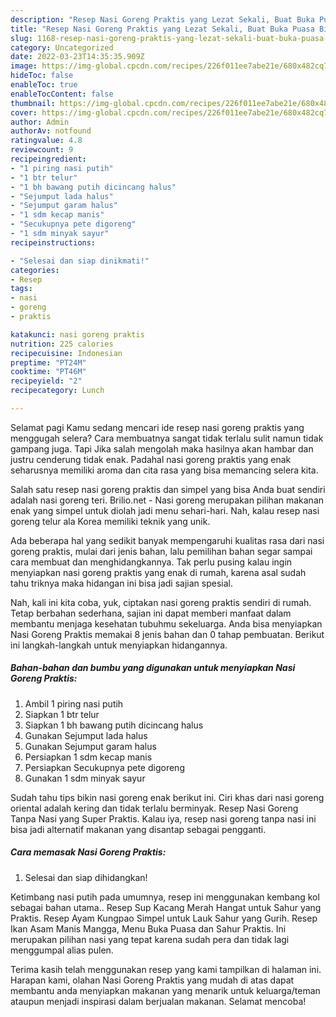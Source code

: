 ```yaml
---
description: "Resep Nasi Goreng Praktis yang Lezat Sekali, Buat Buka Puasa Bisa Manjain Lidah"
title: "Resep Nasi Goreng Praktis yang Lezat Sekali, Buat Buka Puasa Bisa Manjain Lidah"
slug: 1168-resep-nasi-goreng-praktis-yang-lezat-sekali-buat-buka-puasa-bisa-manjain-lidah
category: Uncategorized
date: 2022-03-23T14:35:35.909Z
image: https://img-global.cpcdn.com/recipes/226f011ee7abe21e/680x482cq70/nasi-goreng-praktis-foto-resep-utama.jpg
hideToc: false
enableToc: true
enableTocContent: false
thumbnail: https://img-global.cpcdn.com/recipes/226f011ee7abe21e/680x482cq70/nasi-goreng-praktis-foto-resep-utama.jpg
cover: https://img-global.cpcdn.com/recipes/226f011ee7abe21e/680x482cq70/nasi-goreng-praktis-foto-resep-utama.jpg
author: Admin
authorAv: notfound
ratingvalue: 4.8
reviewcount: 9
recipeingredient:
- "1 piring nasi putih"
- "1 btr telur"
- "1 bh bawang putih dicincang halus"
- "Sejumput lada halus"
- "Sejumput garam halus"
- "1 sdm kecap manis"
- "Secukupnya pete digoreng"
- "1 sdm minyak sayur"
recipeinstructions:

- "Selesai dan siap dinikmati!"
categories:
- Resep
tags:
- nasi
- goreng
- praktis

katakunci: nasi goreng praktis 
nutrition: 225 calories
recipecuisine: Indonesian
preptime: "PT24M"
cooktime: "PT46M"
recipeyield: "2"
recipecategory: Lunch

---
```



Selamat pagi Kamu sedang mencari ide resep nasi goreng praktis yang menggugah selera? Cara membuatnya sangat tidak terlalu sulit namun tidak gampang juga. Tapi Jika salah mengolah maka hasilnya akan hambar dan justru cenderung tidak enak. Padahal nasi goreng praktis yang enak seharusnya memiliki aroma dan cita rasa yang bisa memancing selera kita.


Salah satu resep nasi goreng praktis dan simpel yang bisa Anda buat sendiri adalah nasi goreng teri. Brilio.net - Nasi goreng merupakan pilihan makanan enak yang simpel untuk diolah jadi menu sehari-hari. Nah, kalau resep nasi goreng telur ala Korea memiliki teknik yang unik.

Ada beberapa hal yang sedikit banyak mempengaruhi kualitas rasa dari nasi goreng praktis, mulai dari jenis bahan, lalu pemilihan bahan segar sampai cara membuat dan menghidangkannya. Tak perlu pusing kalau ingin menyiapkan nasi goreng praktis yang enak di rumah, karena asal sudah tahu triknya maka hidangan ini bisa jadi sajian spesial.


Nah, kali ini kita coba, yuk, ciptakan nasi goreng praktis sendiri di rumah. Tetap berbahan sederhana, sajian ini dapat memberi manfaat dalam membantu menjaga kesehatan tubuhmu sekeluarga. Anda bisa menyiapkan Nasi Goreng Praktis memakai 8 jenis bahan dan 0 tahap pembuatan. Berikut ini langkah-langkah untuk menyiapkan hidangannya.

<!--inarticleads1-->

##### Bahan-bahan dan bumbu yang digunakan untuk menyiapkan Nasi Goreng Praktis:

1. Ambil 1 piring nasi putih
1. Siapkan 1 btr telur
1. Siapkan 1 bh bawang putih dicincang halus
1. Gunakan Sejumput lada halus
1. Gunakan Sejumput garam halus
1. Persiapkan 1 sdm kecap manis
1. Persiapkan Secukupnya pete digoreng
1. Gunakan 1 sdm minyak sayur


Sudah tahu tips bikin nasi goreng enak berikut ini. Ciri khas dari nasi goreng oriental adalah kering dan tidak terlalu berminyak. Resep Nasi Goreng Tanpa Nasi yang Super Praktis. Kalau iya, resep nasi goreng tanpa nasi ini bisa jadi alternatif makanan yang disantap sebagai pengganti. 

<!--inarticleads2-->

##### Cara memasak Nasi Goreng Praktis:


1. Selesai dan siap dihidangkan!

Ketimbang nasi putih pada umumnya, resep ini menggunakan kembang kol sebagai bahan utama.. Resep Sup Kacang Merah Hangat untuk Sahur yang Praktis. Resep Ayam Kungpao Simpel untuk Lauk Sahur yang Gurih. Resep Ikan Asam Manis Mangga, Menu Buka Puasa dan Sahur Praktis. Ini merupakan pilihan nasi yang tepat karena sudah pera dan tidak lagi menggumpal alias pulen. 

Terima kasih telah menggunakan resep yang kami tampilkan di halaman ini. Harapan kami, olahan Nasi Goreng Praktis yang mudah di atas dapat membantu anda menyiapkan makanan yang menarik untuk keluarga/teman ataupun menjadi inspirasi dalam berjualan makanan. Selamat mencoba!
